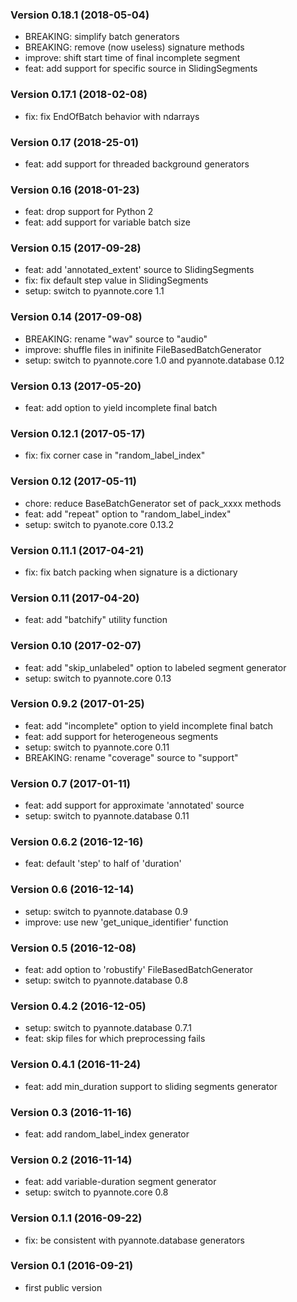 ### Version 0.18.1 (2018-05-04)

  - BREAKING: simplify batch generators
  - BREAKING: remove (now useless) signature methods
  - improve: shift start time of final incomplete segment
  - feat: add support for specific source in SlidingSegments

### Version 0.17.1 (2018-02-08)

  - fix: fix EndOfBatch behavior with ndarrays

### Version 0.17 (2018-25-01)

  - feat: add support for threaded background generators

### Version 0.16 (2018-01-23)

  - feat: drop support for Python 2
  - feat: add support for variable batch size

### Version 0.15 (2017-09-28)

  - feat: add 'annotated_extent' source to SlidingSegments
  - fix: fix default step value in SlidingSegments
  - setup: switch to pyannote.core 1.1

### Version 0.14 (2017-09-08)

  - BREAKING: rename "wav" source to "audio"
  - improve: shuffle files in inifinite FileBasedBatchGenerator
  - setup: switch to pyannote.core 1.0 and pyannote.database 0.12

### Version 0.13 (2017-05-20)

  - feat: add option to yield incomplete final batch

### Version 0.12.1 (2017-05-17)

  - fix: fix corner case in "random_label_index"

### Version 0.12 (2017-05-11)

  - chore: reduce BaseBatchGenerator set of pack_xxxx methods
  - feat: add "repeat" option to "random_label_index"
  - setup: switch to pyanote.core 0.13.2

### Version 0.11.1 (2017-04-21)

  - fix: fix batch packing when signature is a dictionary

### Version 0.11 (2017-04-20)

  - feat: add "batchify" utility function

### Version 0.10 (2017-02-07)

  - feat: add "skip_unlabeled" option to labeled segment generator
  - setup: switch to pyannote.core 0.13

### Version 0.9.2 (2017-01-25)

  - feat: add "incomplete" option to yield incomplete final batch
  - feat: add support for heterogeneous segments
  - setup: switch to pyannote.core 0.11
  - BREAKING: rename "coverage" source to "support"

### Version 0.7 (2017-01-11)

  - feat: add support for approximate 'annotated' source
  - setup: switch to pyannote.database 0.11

### Version 0.6.2 (2016-12-16)

  - feat: default 'step' to half of 'duration'

### Version 0.6 (2016-12-14)

  - setup: switch to pyannote.database 0.9
  - improve: use new 'get_unique_identifier' function

### Version 0.5 (2016-12-08)

  - feat: add option to 'robustify' FileBasedBatchGenerator
  - setup: switch to pyannote.database 0.8

### Version 0.4.2 (2016-12-05)

  - setup: switch to pyannote.database 0.7.1
  - feat: skip files for which preprocessing fails

### Version 0.4.1 (2016-11-24)

  - feat: add min_duration support to sliding segments generator

### Version 0.3 (2016-11-16)

  - feat: add random_label_index generator

### Version 0.2 (2016-11-14)

  - feat: add variable-duration segment generator
  - setup: switch to pyannote.core 0.8

### Version 0.1.1 (2016-09-22)

  - fix: be consistent with pyannote.database generators

### Version 0.1 (2016-09-21)

  - first public version
